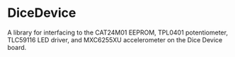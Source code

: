# DiceDevice
A library for interfacing to the CAT24M01 EEPROM, TPL0401 potentiometer, TLC59116 LED driver, and MXC6255XU accelerometer on the Dice Device board.
